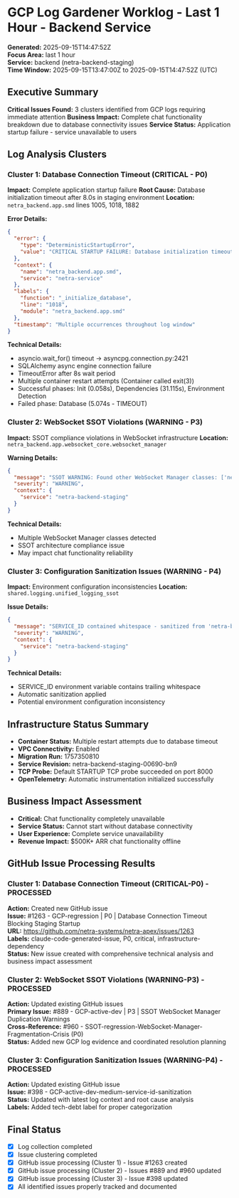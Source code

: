 # GCP Log Gardener Worklog - Last 1 Hour - Backend Service
**Generated:** 2025-09-15T14:47:52Z  
**Focus Area:** last 1 hour  
**Service:** backend (netra-backend-staging)  
**Time Window:** 2025-09-15T13:47:00Z to 2025-09-15T14:47:52Z (UTC)

## Executive Summary
**Critical Issues Found:** 3 clusters identified from GCP logs requiring immediate attention
**Business Impact:** Complete chat functionality breakdown due to database connectivity issues
**Service Status:** Application startup failure - service unavailable to users

## Log Analysis Clusters

### Cluster 1: Database Connection Timeout (CRITICAL - P0)
**Impact:** Complete application startup failure
**Root Cause:** Database initialization timeout after 8.0s in staging environment
**Location:** `netra_backend.app.smd` lines 1005, 1018, 1882

**Error Details:**
```json
{
  "error": {
    "type": "DeterministicStartupError", 
    "value": "CRITICAL STARTUP FAILURE: Database initialization timeout after 8.0s in staging environment. This may indicate Cloud SQL connection issues. Check POSTGRES_HOST configuration and Cloud SQL instance accessibility."
  },
  "context": {
    "name": "netra_backend.app.smd",
    "service": "netra-service"
  },
  "labels": {
    "function": "_initialize_database",
    "line": "1018",
    "module": "netra_backend.app.smd"
  },
  "timestamp": "Multiple occurrences throughout log window"
}
```

**Technical Details:**
- asyncio.wait_for() timeout → asyncpg.connection.py:2421
- SQLAlchemy async engine connection failure
- TimeoutError after 8s wait period
- Multiple container restart attempts (Container called exit(3))
- Successful phases: Init (0.058s), Dependencies (31.115s), Environment Detection
- Failed phase: Database (5.074s - TIMEOUT)

### Cluster 2: WebSocket SSOT Violations (WARNING - P3)
**Impact:** SSOT compliance violations in WebSocket infrastructure
**Location:** `netra_backend.app.websocket_core.websocket_manager`

**Warning Details:**
```json
{
  "message": "SSOT WARNING: Found other WebSocket Manager classes: ['netra_backend.app.websocket_core.websocket_manager.UnifiedWebSocketManager', 'netra_backend.app.websocket_core.websocket_manager.WebSocketManagerFactory', ...]",
  "severity": "WARNING",
  "context": {
    "service": "netra-backend-staging"
  }
}
```

**Technical Details:**
- Multiple WebSocket Manager classes detected
- SSOT architecture compliance issue
- May impact chat functionality reliability

### Cluster 3: Configuration Sanitization Issues (WARNING - P4)
**Impact:** Environment configuration inconsistencies
**Location:** `shared.logging.unified_logging_ssot`

**Issue Details:**
```json
{
  "message": "SERVICE_ID contained whitespace - sanitized from 'netra-backend\\n' to 'netra-backend'",
  "severity": "WARNING",
  "context": {
    "service": "netra-backend-staging"
  }
}
```

**Technical Details:**
- SERVICE_ID environment variable contains trailing whitespace
- Automatic sanitization applied
- Potential environment configuration inconsistency

## Infrastructure Status Summary
- **Container Status:** Multiple restart attempts due to database timeout
- **VPC Connectivity:** Enabled
- **Migration Run:** 1757350810
- **Service Revision:** netra-backend-staging-00690-bn9
- **TCP Probe:** Default STARTUP TCP probe succeeded on port 8000
- **OpenTelemetry:** Automatic instrumentation initialized successfully

## Business Impact Assessment
- **Critical:** Chat functionality completely unavailable
- **Service Status:** Cannot start without database connectivity
- **User Experience:** Complete service unavailability
- **Revenue Impact:** $500K+ ARR chat functionality offline

## GitHub Issue Processing Results

### Cluster 1: Database Connection Timeout (CRITICAL-P0) - PROCESSED
**Action:** Created new GitHub issue  
**Issue:** #1263 - GCP-regression | P0 | Database Connection Timeout Blocking Staging Startup  
**URL:** https://github.com/netra-systems/netra-apex/issues/1263  
**Labels:** claude-code-generated-issue, P0, critical, infrastructure-dependency  
**Status:** New issue created with comprehensive technical analysis and business impact assessment

### Cluster 2: WebSocket SSOT Violations (WARNING-P3) - PROCESSED
**Action:** Updated existing GitHub issues  
**Primary Issue:** #889 - GCP-active-dev | P3 | SSOT WebSocket Manager Duplication Warnings  
**Cross-Reference:** #960 - SSOT-regression-WebSocket-Manager-Fragmentation-Crisis (P0)  
**Status:** Added new GCP log evidence and coordinated resolution planning

### Cluster 3: Configuration Sanitization Issues (WARNING-P4) - PROCESSED  
**Action:** Updated existing GitHub issue  
**Issue:** #398 - GCP-active-dev-medium-service-id-sanitization  
**Status:** Updated with latest log context and root cause analysis  
**Labels:** Added tech-debt label for proper categorization

## Final Status
- [x] Log collection completed
- [x] Issue clustering completed
- [x] GitHub issue processing (Cluster 1) - Issue #1263 created
- [x] GitHub issue processing (Cluster 2) - Issues #889 and #960 updated  
- [x] GitHub issue processing (Cluster 3) - Issue #398 updated
- [x] All identified issues properly tracked and documented